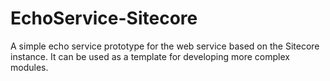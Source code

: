 EchoService-Sitecore
====================

A simple echo service prototype for the web service based on the Sitecore instance. It can be used as a template for developing more complex modules.
